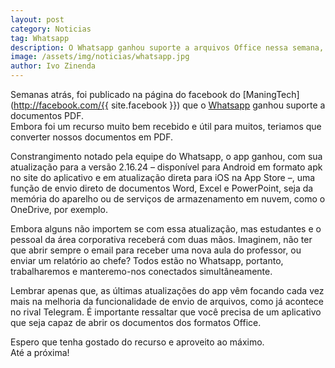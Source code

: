 ```yaml
---
layout: post
category: Noticias
tag: Whatsapp
description: O Whatsapp ganhou suporte a arquivos Office nessa semana, permitindo o envio de documentos Word, Excel e PowerPoint
image: /assets/img/noticias/whatsapp.jpg
author: Ivo Zinenda
---
```


Semanas atrás, foi publicado na página do facebook do [ManingTech](http://facebook.com/{{ site.facebook }}) que o [Whatsapp](http://whatsapp.com) ganhou suporte a documentos PDF.<br>
Embora foi um recurso muito bem recebido e útil para muitos, teriamos que converter nossos documentos em PDF.

Constrangimento notado pela equipe do Whatsapp, o app ganhou, com sua atualização para a versão 2.16.24 – disponível para Android em formato apk no site do aplicativo e em atualização direta para iOS na App Store –, uma função de envio direto de documentos Word, Excel e PowerPoint, seja da memória do aparelho ou de serviços de armazenamento em nuvem, como o OneDrive, por exemplo.

Embora alguns não importem se com essa atualização, mas estudantes e o pessoal da área corporativa receberá com duas mãos.
Imaginem, não ter que abrir sempre o email para receber uma nova aula do professor, ou enviar um relatório ao chefe?
Todos estão no Whatsapp, portanto, trabalharemos e manteremo-nos conectados simultâneamente.

Lembrar apenas que, as últimas atualizações do app vêm focando cada vez mais na melhoria da funcionalidade de envio de arquivos, como já acontece no rival Telegram. 
É importante ressaltar que você precisa de um aplicativo que seja capaz de abrir os documentos dos formatos Office.

Espero que tenha gostado do recurso e aproveito ao máximo.<br>
Até a próxima!